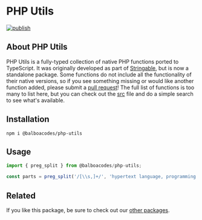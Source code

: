 # PHP Utils

[![publish](https://github.com/balboacodes/php-utils/actions/workflows/publish.yml/badge.svg)](https://github.com/balboacodes/php-utils/actions/workflows/publish.yml)

## About PHP Utils

PHP Utils is a fully-typed collection of native PHP functions ported to TypeScript. It was originally developed as part of [Stringable](https://github.com/balboacodes/stringable), but is now a standalone package. Some functions do not include all the functionality of their native versions, so if you see something missing or would like another function added, please submit a [pull request](https://github.com/balboacodes/php-utils/pulls)! The full list of functions is too many to list here, but you can check out the [src](https://github.com/balboacodes/php-utils/blob/main/src/index.ts) file and do a simple search to see what's available.

## Installation

`npm i @balboacodes/php-utils`

## Usage

```ts
import { preg_split } from @balboacodes/php-utils;

const parts = preg_split('/[\\s,]+/', 'hypertext language, programming'); // ['hypertext', 'language', 'programming']
```

## Related

If you like this package, be sure to check out our [other packages](https://www.npmjs.com/~balboacodes).
